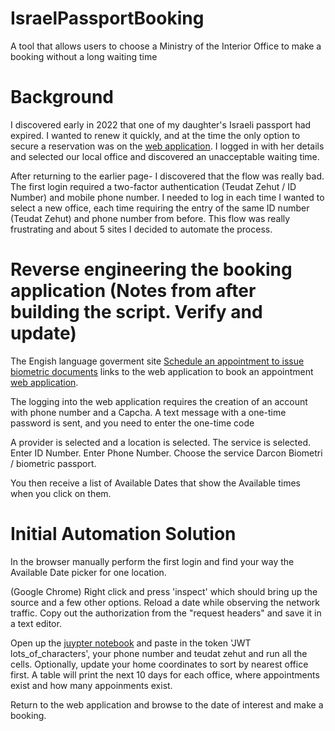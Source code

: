 # IsraelPassportBooking
A tool that allows users to choose a Ministry of the Interior Office to make a booking without a long waiting time


# Background
I discovered early in 2022 that one of my daughter's Israeli passport had expired. I wanted to renew it quickly, and at the time the only option to secure a reservation was on the [web application](https://myvisit.com/#!/home/signin/). I logged in with her details and selected our local office and discovered an unacceptable waiting time. 

After returning to the earlier page- I discovered that the flow was really bad. 
The first login required a two-factor authentication (Teudat Zehut / ID Number) and mobile phone number. 
I needed to log in each time I wanted to select a new office, each time requiring the entry of the same ID number (Teudat Zehut) and phone number from before. 
This flow was really frustrating and about 5 sites I decided to automate the process.

# Reverse engineering the booking application (Notes from after building the script. Verify and update)
The Engish language goverment site [Schedule an appointment to issue biometric documents](https://www.gov.il/en/Departments/news/schedule_appointment_for_biometric_docs) links to the web application to book an appointment [web application](https://myvisit.com/#!/home/signin/). 

The logging into the web application requires the creation of an account with phone number and a Capcha. A text message with a one-time password is sent, and you need to enter the one-time code 

A provider is selected and a location is selected. The service is selected. Enter ID Number. Enter Phone Number. Choose the service Darcon Biometri / biometric passport.

You then receive a list of Available Dates that show the Available times when you click on them.

# Initial Automation Solution
In the browser manually perform the first login and find your way the Available Date picker for one location.

(Google Chrome) Right click and press 'inspect' which should bring up the source and a few other options. Reload a date while observing the network traffic. Copy out the authorization from the "request headers" and save it in a text editor. 

Open up the [juypter notebook](http://todo) and paste in the token 'JWT lots_of_characters', your phone number and teudat zehut and run all the cells.
Optionally, update your home coordinates to sort by nearest office first. 
A table will print the next 10 days for each office, where appointments exist and how many appoinments exist.

Return to the web application and browse to the date of interest and make a booking.

